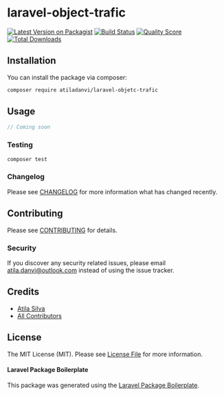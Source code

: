 # laravel-object-trafic

[![Latest Version on Packagist](https://img.shields.io/packagist/v/atiladanvi/laravel-objetc-trafic.svg?style=flat-square)](https://packagist.org/packages/atiladanvi/laravel-objetc-trafic)
[![Build Status](https://img.shields.io/travis/atiladanvi/laravel-objetc-trafic/master.svg?style=flat-square)](https://travis-ci.org/atiladanvi/laravel-objetc-trafic)
[![Quality Score](https://img.shields.io/scrutinizer/g/atiladanvi/laravel-objetc-trafic.svg?style=flat-square)](https://scrutinizer-ci.com/g/atiladanvi/laravel-objetc-trafic)
[![Total Downloads](https://img.shields.io/packagist/dt/atiladanvi/laravel-objetc-trafic.svg?style=flat-square)](https://packagist.org/packages/atiladanvi/laravel-objetc-trafic)

## Installation

You can install the package via composer:

```bash
composer require atiladanvi/laravel-objetc-trafic
```

## Usage

``` php
// Coming soon
```

### Testing

``` bash
composer test
```

### Changelog

Please see [CHANGELOG](CHANGELOG.md) for more information what has changed recently.

## Contributing

Please see [CONTRIBUTING](CONTRIBUTING.md) for details.

### Security

If you discover any security related issues, please email atila.danvi@outlook.com instead of using the issue tracker.

## Credits

- [Atila Silva](https://github.com/atiladanvi)
- [All Contributors](../../contributors)

## License

The MIT License (MIT). Please see [License File](LICENSE.md) for more information.

#### Laravel Package Boilerplate

This package was generated using the [Laravel Package Boilerplate](https://laravelpackageboilerplate.com).
